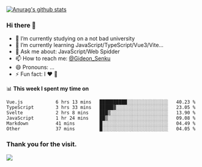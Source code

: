 [![Anurag's github stats](https://github-readme-stats.vercel.app/api?username=gideonsenku)](https://github.com/anuraghazra/github-readme-stats)
### Hi there 👋
- 🔭 I’m currently studying on a not bad university 
- 🌱 I’m currently learning JavaScript/TypeScript/Vue3/Vite...
- 💬 Ask me about: JavaScript/Web Spidder 
- 📫 How to reach me: [@Gideon_Senku](https://t.me/Gideon_Senku)
- 😄 Pronouns: ...
- ⚡ Fun fact: I ❤️ 🎵

📊 **This week I spent my time on**
<!--START_SECTION:waka-->

```text
Vue.js            6 hrs 13 mins   ██████████░░░░░░░░░░░░░░░   40.23 %
TypeScript        3 hrs 33 mins   █████▓░░░░░░░░░░░░░░░░░░░   23.05 %
Svelte            2 hrs 8 mins    ███▒░░░░░░░░░░░░░░░░░░░░░   13.90 %
JavaScript        1 hr 24 mins    ██▒░░░░░░░░░░░░░░░░░░░░░░   09.08 %
Markdown          41 mins         █░░░░░░░░░░░░░░░░░░░░░░░░   04.49 %
Other             37 mins         █░░░░░░░░░░░░░░░░░░░░░░░░   04.05 %
```

<!--END_SECTION:waka-->


### Thank you for the visit.
![](http://profile-counter.glitch.me/gideonsenku/count.svg)
<!--
**GideonSenku/GideonSenku** is a ✨ _special_ ✨ repository because its `README.md` (this file) appears on your GitHub profile.

Here are some ideas to get you started:

- 🔭 I’m currently working on ...
- 🌱 I’m currently learning ...
- 👯 I’m looking to collaborate on ...
- 🤔 I’m looking for help with ...
- 💬 Ask me about ...
- 📫 How to reach me: ...
- 😄 Pronouns: ...
- ⚡ Fun fact: ...
-->
